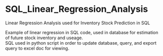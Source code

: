 # SQL_Linear_Regression_Analysis
Linear Regression Analysis used for Inventory Stock Prediction in SQL

Example of linear regression in SQL code, used in database for estimation of future stock inventory and useage. <br>
SQL used in python script in order to update database, query, and export query to excel doc for viewing. 
